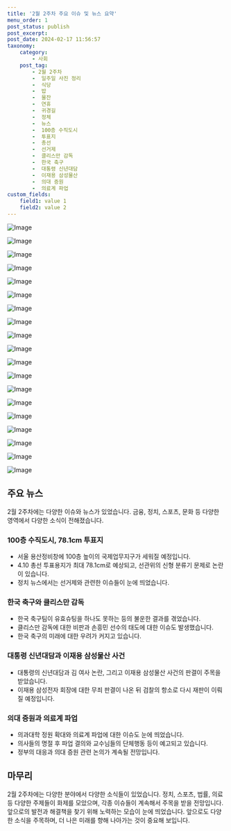 ```yaml
---
title: '2월 2주차 주요 이슈 및 뉴스 요약'
menu_order: 1
post_status: publish
post_excerpt: 
post_date: 2024-02-17 11:56:57
taxonomy:
    category:
        - 사회
    post_tag:
        - 2월 2주차
        -  일주일 사진 정리
        -  식당
        -  밥
        -  물잔
        -  연휴
        -  귀경길
        -  정체
        -  뉴스
        -  100층 수직도시
        -  투표지
        -  총선
        -  선거제
        -  클리스만 감독
        -  한국 축구
        -  대통령 신년대담
        -  이재용 삼성물산
        -  의대 증원
        -  의료계 파업
custom_fields:
    field1: value 1
    field2: value 2
---
```


![Image](https://imgnews.pstatic.net/image/020/2024/02/11/0003547485_001_20240211144101070.jpg?type=w647)

![Image](https://imgnews.pstatic.net/image/020/2024/02/11/0003547485_002_20240211144101126.jpg?type=w647)

![Image](https://imgnews.pstatic.net/image/020/2024/02/11/0003547485_003_20240211144101191.jpg?type=w647)

![Image](https://imgnews.pstatic.net/image/020/2024/02/11/0003547485_004_20240211144101227.jpg?type=w647)

![Image](https://imgnews.pstatic.net/image/020/2024/02/11/0003547485_005_20240211144101262.jpg?type=w647)

![Image](https://imgnews.pstatic.net/image/020/2024/02/11/0003547485_006_20240211144101299.jpg?type=w647)

![Image](https://imgnews.pstatic.net/image/020/2024/02/11/0003547485_007_20240211144101339.jpg?type=w647)

![Image](https://imgnews.pstatic.net/image/020/2024/02/11/0003547485_008_20240211144101370.jpg?type=w647)

![Image](https://imgnews.pstatic.net/image/020/2024/02/11/0003547485_009_20240211144101415.png?type=w647)

![Image](https://imgnews.pstatic.net/image/020/2024/02/11/0003547485_010_20240211144101474.jpg?type=w647)

![Image](https://imgnews.pstatic.net/image/020/2024/02/11/0003547485_011_20240211144101513.jpg?type=w647)

![Image](https://imgnews.pstatic.net/image/020/2024/02/11/0003547485_012_20240211144101548.jpg?type=w647)

![Image](https://imgnews.pstatic.net/image/020/2024/02/11/0003547485_013_20240211144101589.jpg?type=w647)

![Image](https://imgnews.pstatic.net/image/020/2024/02/11/0003547485_014_20240211144101624.jpg?type=w647)

![Image](https://imgnews.pstatic.net/image/020/2024/02/11/0003547485_015_20240211144101657.png?type=w647)

![Image](https://imgnews.pstatic.net/image/020/2024/02/11/0003547485_016_20240211144101768.jpg?type=w647)

![Image](https://imgnews.pstatic.net/image/020/2024/02/11/0003547485_017_20240211144101800.jpg?type=w647)

![Image](https://imgnews.pstatic.net/image/020/2024/02/11/0003547485_018_20240211144101837.jpg?type=w647)

![Image](https://imgnews.pstatic.net/image/020/2024/02/11/0003547485_019_20240211144101876.jpg?type=w647)

## 주요 뉴스
2월 2주차에는 다양한 이슈와 뉴스가 있었습니다. 금융, 정치, 스포츠, 문화 등 다양한 영역에서 다양한 소식이 전해졌습니다.
### 100층 수직도시, 78.1cm 투표지
- 서울 용산정비창에 100층 높이의 국제업무지구가 세워질 예정입니다.
- 4.10 총선 투표용지가 최대 78.1cm로 예상되고, 선관위의 신형 분류기 문제로 논란이 있습니다.
- 정치 뉴스에서는 선거제와 관련한 이슈들이 눈에 띄었습니다.
### 한국 축구와 클리스만 감독
- 한국 축구팀이 유효슈팅을 하나도 못하는 등의 불운한 결과를 겪었습니다.
- 클리스만 감독에 대한 비판과 손흥민 선수의 태도에 대한 이슈도 발생했습니다.
- 한국 축구의 미래에 대한 우려가 커지고 있습니다.
### 대통령 신년대담과 이재용 삼성물산 사건
- 대통령의 신년대담과 김 여사 논란, 그리고 이재용 삼성물산 사건의 판결이 주목을 받았습니다.
- 이재용 삼성전자 회장에 대한 무죄 판결이 나온 뒤 검찰의 항소로 다시 재판이 이뤄질 예정입니다.
### 의대 증원과 의료계 파업
- 의과대학 정원 확대와 의료계 파업에 대한 이슈도 눈에 띄었습니다.
- 의사들의 명절 후 파업 결의와 교수님들의 단체행동 등이 예고되고 있습니다.
- 정부의 대응과 의대 증원 관련 논의가 계속될 전망입니다.
## 마무리
2월 2주차에는 다양한 분야에서 다양한 소식들이 있었습니다. 정치, 스포츠, 법률, 의료 등 다양한 주제들이 화제를 모았으며, 각종 이슈들이 계속해서 주목을 받을 전망입니다. 앞으로의 발전과 해결책을 찾기 위해 노력하는 모습이 눈에 띄었습니다. 앞으로도 다양한 소식을 주목하며, 더 나은 미래를 향해 나아가는 것이 중요해 보입니다.
